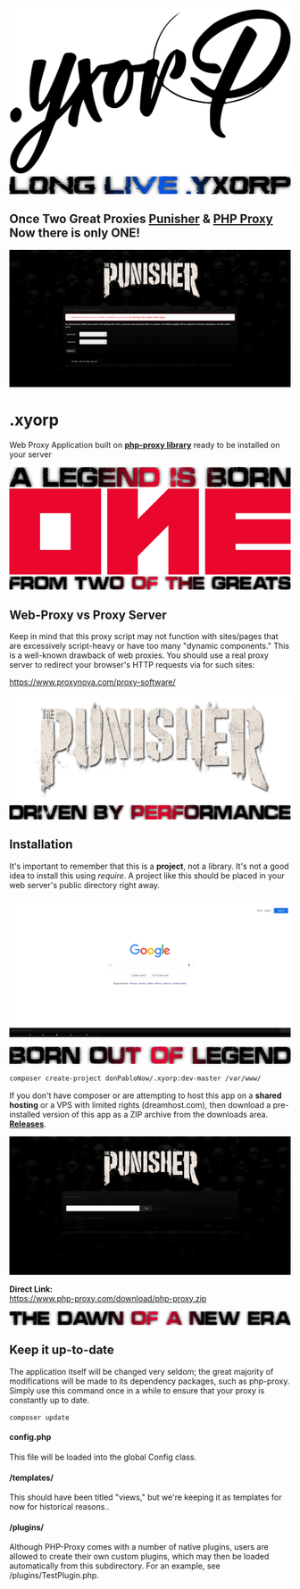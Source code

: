 ![](./assets/logo.svg)
![](./assets/live.png?v=3)

## Once Two Great Proxies <a href="https://github.com/donPabloNow/punisher">Punisher</a> & <a href="https://github.com/donPabloNow/.yxorp">PHP Proxy</a> Now there is only ONE!

![](./assets/install.png?v=3)
# .xyorp

Web Proxy Application built on [**php-proxy library**](https://github.com/donPabloNow/php-proxy) ready to be installed on
your server

![](./assets/header.png?v=3)
![](./assets/one.png?v=3)
![](./assets/sub.png?v=3)
## Web-Proxy vs Proxy Server

Keep in mind that this proxy script may not function with sites/pages that are excessively script-heavy or have too many "dynamic components." This is a well-known drawback of web proxies. You should use a real proxy server to redirect your browser's HTTP requests via for such sites:

https://www.proxynova.com/proxy-software/

![](./assets/banner.png?v=3)
![](./assets/long.png?v=3)

## Installation

It's important to remember that this is a **project**, not a library. It's not a good idea to install this using *require*. A project like this should be placed in your web server's public directory right away.

![](./assets/google.png?v=3)

![](./assets/oasis.png?v=3)


```bash
composer create-project donPabloNow/.xyorp:dev-master /var/www/
```

If you don't have composer or are attempting to host this app on a **shared hosting** or a VPS with limited rights (dreamhost.com), then download a pre-installed version of this app as a ZIP archive from the downloads area. [**Releases**](https://github.com/donPabloNow/.yxorp/releases/).


![](./assets/visitors.png?v=3)

**Direct Link:**  
https://www.php-proxy.com/download/php-proxy.zip

![](./assets/destined.png?v=3)

## Keep it up-to-date

The application itself will be changed very seldom; the great majority of modifications will be made to its dependency packages, such as php-proxy.
Simply use this command once in a while to ensure that your proxy is constantly up to date.

```
composer update
```

#### config.php

This file will be loaded into the global Config class.

#### /templates/

This should have been titled "views," but we're keeping it as templates for now for historical reasons..

#### /plugins/

Although PHP-Proxy comes with a number of native plugins, users are allowed to create their own custom plugins, which may then be loaded automatically from this subdirectory. For an example, see /plugins/TestPlugin.php.
